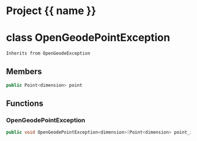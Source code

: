 <script setup>
import {useRoute} from 'vitepress'
const {path} = useRoute()
const tokens = path.split('/')
const words = tokens[2].split('-');
for (let i = 0; i < words.length; i++) {
    words[i] = words[i].charAt(0).toUpperCase() + words[i].slice(1);
    words[i] = words[i].replace('geode', 'Geode')
}
const name = words.join('-');
</script>
# Project {{ name }}

# class OpenGeodePointException


```cpp
Inherits from OpenGeodeException
```



## Members

```cpp
public Point<dimension> point

```



## Functions

### OpenGeodePointException

```cpp
public void OpenGeodePointException<dimension>(Point<dimension> point_in, const Args &... message)
```





